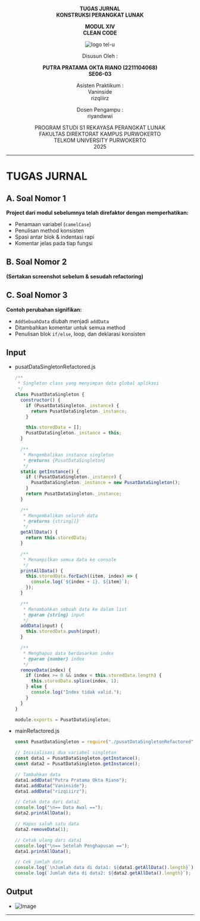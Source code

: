 <div align="center">

**TUGAS JURNAL**  
**KONSTRUKSI PERANGKAT LUNAK**

**MODUL XIV**  
**CLEAN CODE**

![logo tel-u](https://github.com/user-attachments/assets/3a44181d-9c92-47f6-8cf0-87755117fd99)

Disusun Oleh :

**PUTRA PRATAMA OKTA RIANO (2211104068)**  
**SE06-03**

Asisten Praktikum :  
Vaninside  
rizqiiirz

Dosen Pengampu :  
riyandwwi

PROGRAM STUDI S1 REKAYASA PERANGKAT LUNAK  
FAKULTAS DIREKTORAT KAMPUS PURWOKERTO  
TELKOM UNIVERSITY PURWOKERTO  
2025

</div>

---

# TUGAS JURNAL

## A. Soal Nomor 1

**Project dari modul sebelumnya telah direfaktor dengan memperhatikan:**

- Penamaan variabel (`camelCase`)
- Penulisan method konsisten
- Spasi antar blok & indentasi rapi
- Komentar jelas pada tiap fungsi

## B. Soal Nomor 2

**(Sertakan screenshot sebelum & sesudah refactoring)**

## C. Soal Nomor 3

**Contoh perubahan signifikan:**

- `AddSebuahData` diubah menjadi `addData`
- Ditambahkan komentar untuk semua method
- Penulisan blok `if/else`, loop, dan deklarasi konsisten

## Input

- pusatDataSingletonRefactored.js

  ```js
  /**
   * Singleton class yang menyimpan data global aplikasi
   */
  class PusatDataSingleton {
    constructor() {
      if (PusatDataSingleton._instance) {
        return PusatDataSingleton._instance;
      }

      this.storedData = [];
      PusatDataSingleton._instance = this;
    }

    /**
     * Mengembalikan instance singleton
     * @returns {PusatDataSingleton}
     */
    static getInstance() {
      if (!PusatDataSingleton._instance) {
        PusatDataSingleton._instance = new PusatDataSingleton();
      }
      return PusatDataSingleton._instance;
    }

    /**
     * Mengembalikan seluruh data
     * @returns {string[]}
     */
    getAllData() {
      return this.storedData;
    }

    /**
     * Menampilkan semua data ke console
     */
    printAllData() {
      this.storedData.forEach((item, index) => {
        console.log(`${index + 1}. ${item}`);
      });
    }

    /**
     * Menambahkan sebuah data ke dalam list
     * @param {string} input
     */
    addData(input) {
      this.storedData.push(input);
    }

    /**
     * Menghapus data berdasarkan index
     * @param {number} index
     */
    removeData(index) {
      if (index >= 0 && index < this.storedData.length) {
        this.storedData.splice(index, 1);
      } else {
        console.log("Index tidak valid.");
      }
    }
  }

  module.exports = PusatDataSingleton;
  ```

- mainRefactored.js

  ```js
  const PusatDataSingleton = require("./pusatDataSingletonRefactored");

  // Inisialisasi dua variabel singleton
  const data1 = PusatDataSingleton.getInstance();
  const data2 = PusatDataSingleton.getInstance();

  // Tambahkan data
  data1.addData("Putra Pratama Okta Riano");
  data1.addData("Vaninside");
  data1.addData("rizqiiirz");

  // Cetak data dari data2
  console.log("\n== Data Awal ==");
  data2.printAllData();

  // Hapus salah satu data
  data2.removeData(1);

  // Cetak ulang dari data1
  console.log("\n== Setelah Penghapusan ==");
  data1.printAllData();

  // Cek jumlah data
  console.log(`\nJumlah data di data1: ${data1.getAllData().length}`);
  console.log(`Jumlah data di data2: ${data2.getAllData().length}`);
  ```

## Output

- ![Image](https://github.com/user-attachments/assets/cc95d32a-0354-48e8-a0c5-755943167896)<br>

---
